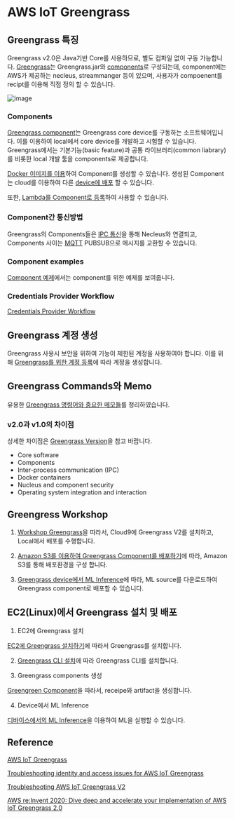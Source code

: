 # AWS IoT Greengrass


## Greengrass 특징 

Greengrass v2.0은 Java기반 Core를 사용하므로, 별도 컴파일 없이 구동 가능합니다. [Greengrass](https://github.com/kyopark2014/iot-greengrass/blob/main/basic.md)는 Greengrass.jar와 [components](https://github.com/kyopark2014/iot-greengrass/blob/main/components.md)로 구성되는데, component에는 AWS가 제공하는 necleus, streammanger 등이 있으며, 사용자가 compoenent를 recipt를 이용해 직접 정의 할 수 있습니다. 

![image](https://user-images.githubusercontent.com/52392004/181129624-d2a73168-5a8d-4336-be98-1815664a6bff.png)

### Components

[Greengrass component](https://github.com/kyopark2014/iot-greengrass/blob/main/components.md)는 Greengrass core device를 구동하는 소프트웨어입니다. 이를 이용하여 local에서 core device를 개발하고 시험할 수 있습니다. Greengrass에서는 기본기능(basic feature)과 공통 라이브러리(common liabrary)를 비롯한 local 개발 툴을 components로 제공합니다. 

[Docker 이미지를 이용](https://github.com/kyopark2014/iot-greengrass/blob/main/docker-component.md)하여 Component를 생성할 수 있습니다. 생성된 Component는 cloud를 이용하여 다른 [device에 배포](https://github.com/kyopark2014/iot-greengrass/blob/main/deployment.md) 할 수 있습니다. 

또한, [Lambda를 Component로 등록](https://github.com/kyopark2014/iot-greengrass/blob/main/lambda.md)하여 사용할 수 있습니다. 

### Component간 통신방법

Greengrass의 Components들은 [IPC 통신](https://github.com/kyopark2014/iot-greengrass/blob/main/IPC.md)을 통해 Necleus와 연결되고, Components 사이는 [MQTT](https://github.com/kyopark2014/IoT-Core-Contents/blob/main/mqtt.md) PUBSUB으로 메시지를 교환할 수 있습니다. 

### Component examples

[Component 예제](https://github.com/kyopark2014/iot-greengrass/blob/main/component-examples.md)에서는 component를 위한 예제를 보여줍니다. 


### Credentials Provider Workflow

[Credentials Provider Workflow](https://github.com/kyopark2014/iot-greengrass/blob/main/credentials-provider-workflow.md)

## Greengrass 계정 생성

Greengrass 사용시 보안을 위하여 기능이 제한된 계정을 사용하여야 합니다. 이를 위해 [Greengrass를 위한 계정 등록](https://github.com/kyopark2014/iot-greengrass/blob/main/greengrass-user-registration.md)에 따라 계정을 생성합니다. 

## Greengrass Commands와 Memo

유용한 [Greengrass 명령어와 중요한 메모들](https://github.com/kyopark2014/iot-greengrass/blob/main/greengrass-commands.md)를 정리하였습니다.

### v2.0과 v1.0의 차이점 

상세한 차이점은 [Greengrass Version](https://github.com/kyopark2014/iot-greengrass/blob/main/version-difference.md)을 참고 바랍니다. 

- Core software
- Components
- Inter-process communication (IPC)
- Docker containers
- Nucleus and component security
- Operating system integration and interaction

## Greengress Workshop

1) [Workshop Greengrass](https://github.com/kyopark2014/iot-greengrass/blob/main/workshop-greengrass-beginner.md)을 따라서, Cloud9에 Greengrass V2를 설치하고, Local에서 배포를 수행합니다. 

2) [Amazon S3를 이용하여 Greengrass Component를 배포하기](https://github.com/kyopark2014/iot-greengrass/blob/main/workshop-s3-deployment.md)에 따라, Amazon S3를 통해 배포환경을 구성 합니다.

3) [Greengrass device에서 ML Inference](https://github.com/kyopark2014/iot-greengrass/blob/main/workshop-ml.md)에 따라, ML source를 다운로드하여 Greengrass component로 배포할 수 있습니다. 


## EC2(Linux)에서 Greengrass 설치 및 배포

1) EC2에 Greengrass 설치

[EC2에 Greengrass 설치하기](https://github.com/kyopark2014/iot-greengrass/blob/main/ec2-greengrass.md)에 따라서 Greengrass를 설치합니다. 


2) [Greengrass CLI 설치](https://github.com/kyopark2014/iot-greengrass/blob/main/greengrass-cli.md)에 따라 Greengrass CLI를 설치합니다.

3) Greengrass components 생성

[Greengreen Component](https://github.com/kyopark2014/iot-greengrass/blob/main/greengrass-component.md)을 따라서, receipe와 artifact을 생성합니다.

4) Device에서 ML Inference

[디바이스에서의 ML Inference](https://github.com/kyopark2014/iot-greengrass/blob/main/ML-inference.md)을 이용하여 ML을 실행할 수 있습니다.


## Reference

[AWS IoT Greengrass](https://github.com/aws-greengrass/)

[Troubleshooting identity and access issues for AWS IoT Greengrass](https://docs.aws.amazon.com/greengrass/v1/developerguide/security_iam_troubleshoot.html)

[Troubleshooting AWS IoT Greengrass V2](https://docs.aws.amazon.com/greengrass/v2/developerguide/troubleshooting.html)

[AWS re:Invent 2020: Dive deep and accelerate your implementation of AWS IoT Greengrass 2.0](https://www.youtube.com/watch?v=t2x49uZuTwE)
